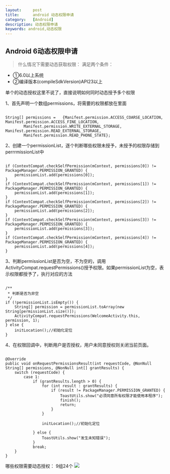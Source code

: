 ```yaml
---
layout:     post
title:      android 动态权限申请
category:   [Android]
description: 动态权限申请
keywords: android,动态权限
---
```


## Android 6动态权限申请

> 什么情况下需要动态获取权限：
  满足两个条件：
- ①6.0以上系统 
- ②编译版本(compileSdkVersion)API23以上


单个的动态授权这里不说了，直接说明如何同时动态授予多个权限

1、首先声明一个数组permissions，将需要的权限都放在里面

<pre><code> 
String[] permissions =   {Manifest.permission.ACCESS_COARSE_LOCATION, Manifest.permission.ACCESS_FINE_LOCATION,
        Manifest.permission.WRITE_EXTERNAL_STORAGE, Manifest.permission.READ_EXTERNAL_STORAGE,
        Manifest.permission.READ_PHONE_STATE};
</code></pre>


2、创建一个permissionList，逐个判断哪些权限未授予，未授予的权限存储到perrrmissionList中

<pre><code> 
if (ContextCompat.checkSelfPermission(mContext, permissions[0]) != PackageManager.PERMISSION_GRANTED) {
    permissionList.add(permissions[0]);
}
if (ContextCompat.checkSelfPermission(mContext, permissions[1]) != PackageManager.PERMISSION_GRANTED) {
    permissionList.add(permissions[1]);
}
if (ContextCompat.checkSelfPermission(mContext, permissions[2]) != PackageManager.PERMISSION_GRANTED) {
    permissionList.add(permissions[2]);
}
if (ContextCompat.checkSelfPermission(mContext, permissions[3]) != PackageManager.PERMISSION_GRANTED) {
    permissionList.add(permissions[3]);
}
if (ContextCompat.checkSelfPermission(mContext, permissions[4]) != PackageManager.PERMISSION_GRANTED) {
    permissionList.add(permissions[4]);
}
</code></pre>

3、判断permissionList是否为空，不为空的，调用ActivityCompat.requestPermissions()授予权限。如果permissionList为空，表示权限都授予了，执行对应的方法
<pre><code>
/**
 * 判断是否为非空
 */
if (!permissionList.isEmpty()) {
    String[] permission = permissionList.toArray(new String[permissionList.size()]);
    ActivityCompat.requestPermissions(WelcomeActivity.this, permission, 1);
} else {
    initLocation();//初始化定位
}
</code></pre>

4、在权限回调中，判断用户是否授权，用户未同意授权则关闭当前页面。
<pre><code>
@Override
public void onRequestPermissionsResult(int requestCode, @NonNull String[] permissions, @NonNull int[] grantResults) {
    switch (requestCode) {
        case 1:
            if (grantResults.length > 0) {
                for (int result : grantResults) {
                    if (result != PackageManager.PERMISSION_GRANTED) {
                        ToastUtils.show("必须同意所有权限才能使用本程序");
                        finish();
                        return;
                    }
                }

                initLocation();//初始化定位

            } else {
                ToastUtils.show("发生未知错误");
            }
            break;
    }
}
</code></pre>


哪些权限需要动态授权：
9组24个
![](http://i.imgur.com/id7XLSV.png)







